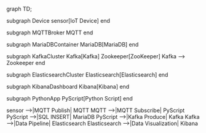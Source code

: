 graph TD;

  subgraph Device
    sensor[IoT Device]
  end

  subgraph MQTTBroker
    MQTT
  end

  subgraph MariaDBContainer
    MariaDB[MariaDB]
  end

  subgraph KafkaCluster
    Kafka[Kafka]
    Zookeeper[ZooKeeper]
    Kafka --> Zookeeper
  end
  
  subgraph ElasticsearchCluster
    Elasticsearch[Elasticsearch]
  end
  
  subgraph KibanaDashboard
    Kibana[Kibana]
  end

  subgraph PythonApp
    PyScript[Python Script]
  end

  sensor -->|MQTT Publish| MQTT
  MQTT -->|MQTT Subscribe| PyScript
  PyScript -->|SQL INSERT| MariaDB
  PyScript -->|Kafka Produce| Kafka
  Kafka -->|Data Pipeline| Elasticsearch
  Elasticsearch -->|Data Visualization| Kibana
